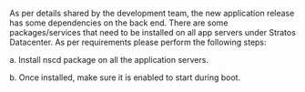 As per details shared by the development team, the new application release has some dependencies on the back end. There are some packages/services that need to be installed on all app servers under Stratos Datacenter. As per requirements please perform the following steps:


a. Install nscd package on all the application servers.

b. Once installed, make sure it is enabled to start during boot.